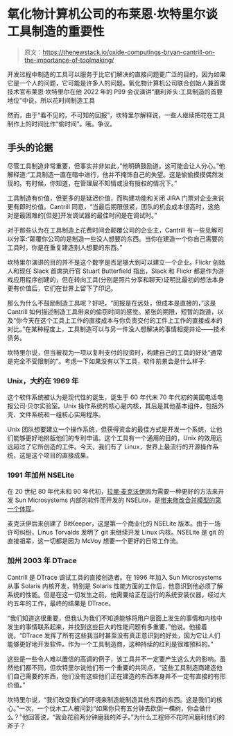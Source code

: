 # 氧化物计算机公司的布莱恩·坎特里尔谈工具制造的重要性

> 原文：<https://thenewstack.io/oxide-computings-bryan-cantrill-on-the-importance-of-toolmaking/>

开发过程中制造的工具可以服务于比它们解决的直接问题更广泛的目的，因为如果它是一个人的问题，它可能是许多人的问题。氧化物计算机公司联合创始人兼首席技术官布莱恩·坎特里尔在他 2022 年的 P99 会议演讲“磨利斧头:工具制造的首要地位”中说，所以花时间制造工具

然而，由于“看不见的，不可知的回报”，坎特里尔解释说，一些人继续把花在工具制作上的时间比作“偷时间”。哦。争议。

## **手头的论据**

尽管工具制造非常重要，但事实并非如此，”他明确鼓励道。这可能会让人分心。”他解释道:“工具制造一直在暗中进行，他并不掩饰自己的失望。这是偷偷摸摸偶然发现的。有时候，你知道，在管理层不知情或没有授权的情况下。”

工具制造有价值，但更多的是延迟价值，而构建功能和关闭 JIRA 门票对企业来说更有即时价值。Cantrill 同意，“当最后期限很紧，团队的机会成本很高时，这绝对是最困难的[但是]开发调试器的最佳时间是在调试时。”

对于那些认为在工具制造上花费时间会颠覆公司的企业主，Cantrill 有一些见解可以分享:“颠覆你公司的是制造一些没人想要的东西。当你在建造一个你自己需要的工具时，你是在重复建造别人想要的东西。”

坎特里尔演讲的目的并不是这个数字是否足够大到可以建立一个企业。Flickr 创始人和现任 Slack 首席执行官 Stuart Butterfield 指出，Slack 和 Flickr 都是作为游戏应用程序创建的，但在转向工具(分别是照片分享和聊天)证明比最初的想法本身更有价值后，它们在世界上留下了印记。

那么为什么不鼓励制造工具呢？好吧，“回报是在远处，但成本是直接的，”这是 Cantrill 如何描述制造工具带来的偷窃时间的感觉。紧张的期限，短暂的跑道，以及“你今天在这个工具上工作的直接成本与你负责交付的工件上工作的直接成本的对比。”在某种程度上，工具制造可以与另一件没人想解决的事情相提并论——技术债务。

坎特里尔说，但当被视为一项以复利支付的投资时，构建自己的工具的好处“通常是完全不受限制的”。考虑一下如果没有以下工具，软件前景会是什么样子:

### **Unix，大约在 1969 年**

这个软件系统被认为是现代性的诞生，诞生于 60 年代末 70 年代初的美国电话电报公司·贝尔实验室。Unix 操作系统的核心是内核，其后是其他基本组件，包括外壳、文件系统和一组核心实用程序。

Unix 团队想要建立一个操作系统，但获得资金的最佳方式是开发一个系统，让他们能够更好地排版他们的专利申请。这个工具有一个通用的目的，Unix 的效用远远超过了它所创造的工件。今天，我们有了 Linux，世界上最流行的开源操作系统，这是这个项目的直接成果。

### **1991 年加州 NSELite**

在 20 世纪 80 年代末和 90 年代初，[拉里·麦克沃伊](https://www.linkedin.com/in/larrymcvoy/)因为需要一种更好的方法来开发 Sun Microsystems 内部的软件而开发的 NSELite，是[带来修改合并模型的第一个体现](https://news.ycombinator.com/item?id=11668678)。

麦克沃伊后来创建了 BitKeeper，这是第一个商业化的 NSELite 版本。由于一场许可纠纷，Linus Torvalds 发明了 git 来继续开发 Linux 内核。NSELite 是 git 的直接祖辈，这一切都是因为 McVoy 想要一个更好的日常工作流。

### **加州 2003 年 DTrace**

Cantrill 是 DTrace 调试工具的直接创造者。在 1996 年加入 Sun Microsystems 从事 Solaris 内核开发，特别是 Solaris 性能方面的工作后，他意识到他必须了解系统的性能。但是在这一切发生之前，他需要给正在运行的系统安装仪器。经过大约五年的工作，最终的结果是 DTrace。

“我们知道这很重要，但我认为我们不知道能够将用户层面上发生的事情和内核中发生的事情联系起来，并找到这些巨大的性能问题有多重要，”他说。他接着说，“DTrace 发挥了所有这些我当时甚至没有真正意识到的好处，因为它让人们能够更好地开发软件。作为一个工具制造商，这种持续的红利是很难预料的。”

这些是一些令人难以置信的高调的例子，该工具并不一定要产生这么大的影响。虽然他们都不同，但坎特里尔说他们有一个重要的共同点，“这些工具制造商建造他们自己需要的东西，他们没有这些他们正在建造的东西本身并不一定有直接的有形价值。”

坎特里尔说，“我们改变我们的环境来制造能制造其他东西的东西。这是我们的核心。”一次，一个伐木工人被问到:“如果你只有五分钟去砍倒一棵树，你会做什么？”他回答说，“我会花前两分钟磨我的斧子。”为什么工程师不花时间磨利他们的斧子？

<svg xmlns:xlink="http://www.w3.org/1999/xlink" viewBox="0 0 68 31" version="1.1"><title>Group</title> <desc>Created with Sketch.</desc></svg>